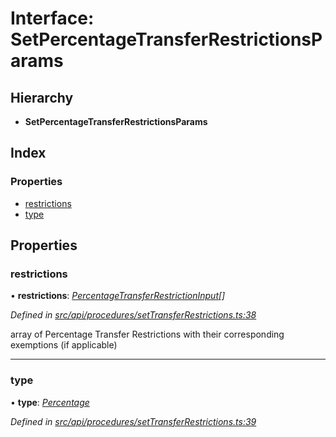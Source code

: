 # Interface: SetPercentageTransferRestrictionsParams

## Hierarchy

* **SetPercentageTransferRestrictionsParams**

## Index

### Properties

* [restrictions](setpercentagetransferrestrictionsparams.md#restrictions)
* [type](setpercentagetransferrestrictionsparams.md#type)

## Properties

###  restrictions

• **restrictions**: *[PercentageTransferRestrictionInput](percentagetransferrestrictioninput.md)[]*

*Defined in [src/api/procedures/setTransferRestrictions.ts:38](https://github.com/PolymathNetwork/polymesh-sdk/blob/4f2fd432/src/api/procedures/setTransferRestrictions.ts#L38)*

array of Percentage Transfer Restrictions with their corresponding exemptions (if applicable)

___

###  type

• **type**: *[Percentage](../enums/transferrestrictiontype.md#percentage)*

*Defined in [src/api/procedures/setTransferRestrictions.ts:39](https://github.com/PolymathNetwork/polymesh-sdk/blob/4f2fd432/src/api/procedures/setTransferRestrictions.ts#L39)*
